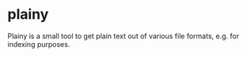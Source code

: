 plainy
======

Plainy is a small tool to get plain text out of various file formats, e.g. for indexing purposes.